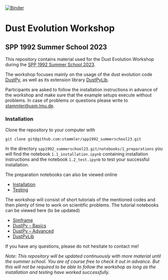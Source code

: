 [![Binder](https://mybinder.org/badge_logo.svg)](https://mybinder.org/v2/gh/stammler/spp1992_summerschool23/HEAD)

# Dust Evolution Workshop
## SPP 1992 Summer School 2023

This repository contains material used for the Dust Evolution Workshop during the [SPP 1992 Summer School 2023](https://www-astro.physik.tu-berlin.de/exoplanet-diversity/spp-1992-summer-school-2023/).

The workshop focuses mainly on the usage of the dust evolution code [DustPy](https://stammler.github.io/dustpy/), as well as its extension library [DustPyLib](https://dustpylib.readthedocs.io/en/latest/).

Participants are asked to follow the installation instructions in advance of the workshop and make sure that the example setups execute without problems. In case of problems or questions please write to [stammler@usm.lmu.de](mailto:stammler@usm.lmu.de).

### Installation

Clone the repository to your computer with

`git clone git@github.com:stammler/spp1992_summerschool23.git`

In the directory `spp1992_summerschool23.git/notebooks/1_preparations` you will find the notebook `1.1_installation.ipynb` containing installation instructions and the notebook `1.2_test.ipynb` to test your successful installation.

The preparation notebooks can also be viewed online

* [Installation](https://github.com/stammler/spp1992_summerschool23/blob/main/notebooks/1_preparations/1.1_installation.ipynb)
* [Testing](https://github.com/stammler/spp1992_summerschool23/blob/main/notebooks/1_preparations/1.2_test.ipynb)

The workshop will consist of short tutorials of the mentioned codes and then plenty of time to work on scientific problems. The tutorial notebooks can be viewed here (to be updated)

* [Simframe](https://github.com/stammler/spp1992_summerschool23/blob/main/notebooks/2_tutorials/2.1_ssimframe.ipynb)
* [DustPy – Basics](https://github.com/stammler/spp1992_summerschool23/blob/main/notebooks/2_tutorial/2.2_dustpy_basics.ipynb)
* [DustPy – Advanced](https://github.com/stammler/spp1992_summerschool23/blob/main/notebooks/2_tutorials/2.3_dustpy_advanced.ipynb)
* [DustPyLib](https://github.com/stammler/spp1992_summerschool23/blob/main/notebooks/2_tutorials/2.4_dustpylib.ipynb)

If you have any questions, please do not hesitate to contact me!

_Note: This repository will be updated continuously with more material until the summer school. You are of course free to check it out in advance. But this will not be required to be able to follow the workshop as long as the installation and testing have worked successfully._